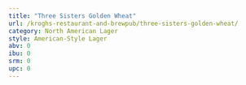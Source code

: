 ```yaml
---
title: "Three Sisters Golden Wheat"
url: /kroghs-restaurant-and-brewpub/three-sisters-golden-wheat/
category: North American Lager
style: American-Style Lager
abv: 0
ibu: 0
srm: 0
upc: 0
---
```


